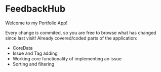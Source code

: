 # FeedbackHub
Welcome to my Portfolio App!

Every change is commited, so you are free to browse what has changed since last visit! 
Already covered/coded parts of the application:
- CoreData
- Issue and Tag adding
- Working core functionality of implementing an issue
- Sorting and filtering 

